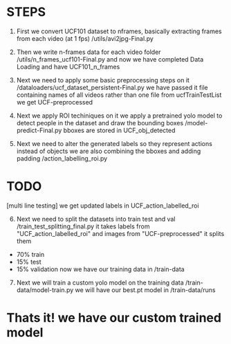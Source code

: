 # STEPS

1. First we convert UCF101 dataset to nframes, basically extracting frames from each video (at 1 fps)
   /utils/avi2jpg-Final.py

2. Then we write n-frames data for each video folder
   /utils/n_frames_ucf101-Final.py
   and now we have completed Data Loading and have UCF101_n_frames

3. Next we need to apply some basic preprocessing steps on it
   /dataloaders/ucf_dataset_persistent-Final.py
   we have passed it file containing names of all videos rather than one file from ucfTrainTestList we get UCF-preprocessed 

4. Next we apply ROI techiniques on it we apply a pretrained yolo model to detect people in the dataset and draw the bounding boxes
   /model-predict-Final.py
   bboxes are stored in UCF_obj_detected

5. Next we need to alter the generated labels so they represent actions instead of objects we are also combining the bboxes and adding padding
   /action_labelling_roi.py

# TODO
[multi line testing] 
we get updated labels in UCF_action_labelled_roi

6. Next we need to split the datasets into train test and val
   /train_test_splitting_final.py
   it takes labels from "UCF_action_labelled_roi" and images from "UCF-preprocessed" it splits them
 - 70% train
 - 15% test
 - 15% validation
now we have our training data in /train-data

7. Next we will train a custom yolo model on the training data
   /train-data/model-train.py
   we will have our best.pt model in /train-data/runs

# Thats it! we have our custom trained model
